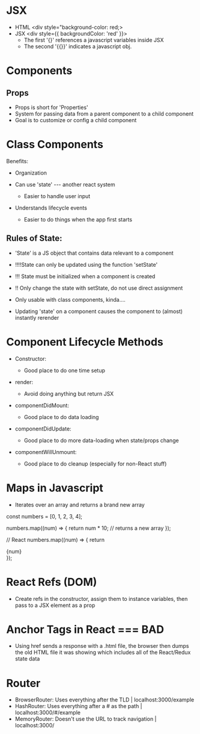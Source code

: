 # JSX

-   HTML <div style="background-color: red;></div>
-   JSX <div style={{ backgroundColor: 'red' }}></div>
    -   The first '{}' references a javascript variables inside JSX
    -   The second '{{}}' indicates a javascript obj.

# Components

## Props

-   Props is short for 'Properties'
-   System for passing data from a parent component to a child component
-   Goal is to customize or config a child component

# Class Components

Benefits:

-   Organization
-   Can use 'state' --- another react system
    -   Easier to handle user input
-   Understands lifecycle events

    -   Easier to do things when the app first starts

## Rules of State:

-   'State' is a JS object that contains data relevant to a component

-   !!!!State can only be updated using the function 'setState'
-   !!! State must be initialized when a component is created
-   !! Only change the state with setState, do not use direct assignment
-   Only usable with class components, kinda....
-   Updating 'state' on a component causes the component to (almost) instantly rerender

# Component Lifecycle Methods

-   Constructor:

    -   Good place to do one time setup

-   render:

    -   Avoid doing anything but return JSX

-   componentDidMount:

    -   Good place to do data loading

-   componentDidUpdate:

    -   Good place to do more data-loading when state/props change

-   componentWillUnmount:
    -   Good place to do cleanup (especially for non-React stuff)

# Maps in Javascript

-   Iterates over an array and returns a brand new array

const numbers = [0, 1, 2, 3, 4];

numbers.map((num) => {
return num \* 10; // returns a new array
});

// React
numbers.map((num) => {
return <div> {num} </div>
});

# React Refs (DOM)

-   Create refs in the constructor, assign them to instance variables, then pass to a JSX element as a prop

# Anchor Tags in React === BAD

-   Using href sends a response with a .html file, the browser then dumps the old
    HTML file it was showing which includes all of the React/Redux state data

# Router

-   BrowserRouter: Uses everything after the TLD | localhost:3000/example
-   HashRouter: Uses everything after a # as the path | localhost:3000/#/example
-   MemoryRouter: Doesn't use the URL to track navigation | localhost:3000/
